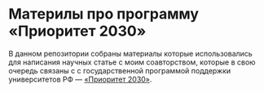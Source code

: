 # Материлы про программу «Приоритет 2030»

В данном репозитории собраны материалы которые использовались для написания научных статье с моим соавторством, которые в свою очередь связаны с с государственной программой поддержки университетов РФ — [«Приоритет 2030»](https://priority2030.ru/).
